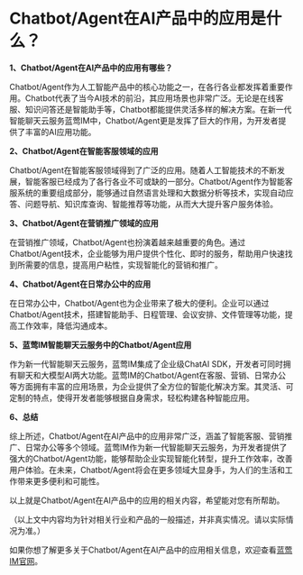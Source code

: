 # Chatbot/Agent在AI产品中的应用是什么？

**1、Chatbot/Agent在AI产品中的应用有哪些？**

Chatbot/Agent作为人工智能产品中的核心功能之一，在各行各业都发挥着重要作用。Chatbot代表了当今AI技术的前沿，其应用场景也非常广泛。无论是在线客服、知识问答还是智能助手等，Chatbot都能提供灵活多样的解决方案。在新一代智能聊天云服务蓝莺IM中，Chatbot/Agent更是发挥了巨大的作用，为开发者提供了丰富的AI应用功能。

**2、Chatbot/Agent在智能客服领域的应用**

Chatbot/Agent在智能客服领域得到了广泛的应用。随着人工智能技术的不断发展，智能客服已经成为了各行各业不可或缺的一部分。Chatbot/Agent作为智能客服系统的重要组成部分，能够通过自然语言处理和大数据分析等技术，实现自动应答、问题导航、知识库查询、智能推荐等功能，从而大大提升客户服务体验。

**3、Chatbot/Agent在营销推广领域的应用**

在营销推广领域，Chatbot/Agent也扮演着越来越重要的角色。通过Chatbot/Agent技术，企业能够为用户提供个性化、即时的服务，帮助用户快速找到所需要的信息，提高用户粘性，实现智能化的营销和推广。

**4、Chatbot/Agent在日常办公中的应用**

在日常办公中，Chatbot/Agent也为企业带来了极大的便利。企业可以通过Chatbot/Agent技术，搭建智能助手、日程管理、会议安排、文件管理等功能，提高工作效率，降低沟通成本。

**5、蓝莺IM智能聊天云服务中的Chatbot/Agent应用**

作为新一代智能聊天云服务，蓝莺IM集成了企业级ChatAI SDK，开发者可同时拥有聊天和大模型AI两大功能。蓝莺IM的Chatbot/Agent在客服、营销、日常办公等方面拥有丰富的应用场景，为企业提供了全方位的智能化解决方案。其灵活、可定制的特点，使得开发者能够根据自身需求，轻松构建各种智能应用。

**6、总结**

综上所述，Chatbot/Agent在AI产品中的应用非常广泛，涵盖了智能客服、营销推广、日常办公等多个领域。蓝莺IM作为新一代智能聊天云服务，为开发者提供了强大的Chatbot/Agent功能，能够帮助企业实现智能化转型，提升工作效率，改善用户体验。在未来，Chatbot/Agent将会在更多领域大显身手，为人们的生活和工作带来更多便利和可能性。

以上就是Chatbot/Agent在AI产品中的应用的相关内容，希望能对您有所帮助。

（以上文中内容均为针对相关行业和产品的一般描述，并非真实情况。请以实际情况为准。）

如果你想了解更多关于Chatbot/Agent在AI产品中的应用相关信息，欢迎查看[蓝莺IM官网](https://www.lanyingim.com)。
